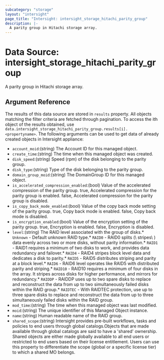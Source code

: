 ```yaml
---
subcategory: "storage"
layout: "intersight"
page_title: "Intersight: intersight_storage_hitachi_parity_group"
description: |-
  A parity group in Hitachi storage array.
---
```


# Data Source: intersight_storage_hitachi_parity_group
A parity group in Hitachi storage array.
## Argument Reference
The results of this data source are stored in `results` property.
All objects matching the filter criteria are fetched through pagination.
To access the ith object of the results obtained, use `data.intersight_storage_hitachi_parity_group.results[i].<propertyname>`.
The following arguments can be used to get data of already created objects in Intersight appliance:
* `account_moid`:(string) The Account ID for this managed object. 
* `create_time`:(string) The time when this managed object was created. 
* `disk_speed`:(string) Speed (rpm) of the disk belonging to the parity group. 
* `disk_type`:(string) Type of the disk belonging to the parity group. 
* `domain_group_moid`:(string) The DomainGroup ID for this managed object. 
* `is_accelerated_compression_enabled`:(bool) Value of the accelerated compression of the parity group. true, Accelerated compression for the parity group is enabled. false, Accelerated compression for the parity group is disabled. 
* `is_copy_back_mode_enabled`:(bool) Value of the copy back mode setting of the parity group. true, Copy back mode is enabled. false, Copy back mode is disabled. 
* `is_encryption_enabled`:(bool) Value of the encryption setting of the parity group. true, Encryption is enabled. false, Encryption is disabled. 
* `level`:(string) The RAID level associated with the group of disks.* `Unknown` - Default unknown RAID type.* `RAID0` - RAID0 splits (\ stripes\ ) data evenly across two or more disks, without parity information.* `RAID1` - RAID1 requires a minimum of two disks to work, and provides data redundancy and failover.* `RAID4` - RAID4 stripes block level data and dedicates a disk to parity.* `RAID5` - RAID5  distributes striping and parity at a block level.* `RAID6` - RAID6 level operates like RAID5 with distributed parity and striping.* `RAID10` - RAID10 requires a minimum of four disks in the array. It stripes across disks for higher performance, and mirrors for redundancy.* `RAIDDP` - RAIDDP uses up to two spare disks to replace and reconstruct the data from up to two simultaneously failed disks within the RAID group.* `RAIDTEC` - With RAIDTEC protection, use up to three spare disks to replace and reconstruct the data from up to three simultaneously failed disks within the RAID group. 
* `mod_time`:(string) The time when this managed object was last modified. 
* `moid`:(string) The unique identifier of this Managed Object instance. 
* `name`:(string) Human readable name of the RAID group. 
* `shared_scope`:(string) Intersight provides pre-built workflows, tasks and policies to end users through global catalogs.Objects that are made available through global catalogs are said to have a 'shared' ownership. Shared objects are either made globally available to all end users or restricted to end users based on their license entitlement. Users can use this property to differentiate the scope (global or a specific license tier) to which a shared MO belongs. 
 